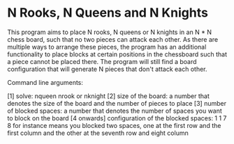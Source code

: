 # N Rooks, N Queens and N Knights

This program aims to place N rooks, N queens or N knights in an N * N chess board, such that no two pieces can attack each other. As there are multiple ways to arrange these pieces, the program has an additional functionality to place blocks at certain positions in the chessboard such that a piece cannot be placed there. The program will still find a board configuration that will generate N pieces that don't attack each other.

Command line arguments: 

[1] solve: nqueen nrook or nknight
[2] size of the board: a number that denotes the size of the board and the number of pieces to place
[3] number of blocked spaces: a number that denotes the number of spaces you want to block on the board
[4 onwards] configuration of the blocked spaces: 1 1 7 8 for instance means you blocked two spaces, one at the first row and the first column and the other at the seventh row and eight column
